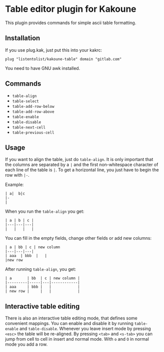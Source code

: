 # Table editor plugin for Kakoune

This plugin provides commands for simple ascii table formatting. 

## Installation

If you use plug.kak, just put this into your kakrc:

```
plug "listentolist/kakoune-table" domain "gitlab.com"
```

You need to have GNU awk installed.

## Commands

- `table-align`
- `table-select`
- `table-add-row-below`
- `table-add-row-above`
- `table-enable`
- `table-disable`
- `table-next-cell`
- `table-previous-cell`

## Usage

If you want to align the table, just do `table-align`. It is only important
that the columns are separated by a `|` and the first non-whitespace character
of each line of the table is `|`. To get a horizontal line, you just have to
begin the row with `|-`.

Example:

```
| a|  b|c
|-
|
```

When you run the `table-align` you get:

```
| a | b | c |
|---|---|---|
|   |   |   |
```

You can fill in the empty fields, change other fields or add new columns:

```
| a | bb | c | new column
|---|---|---|
| aaa  | bbb  |   |
|new row
```

After running `table-align`, you get:

```
| a       | bb  | c | new column |
|---------|-----|---|------------|
| aaa     | bbb |   |            |
| new row |     |   |            |
```

## Interactive table editing

There is also an interactive table editing mode, that defines some convenient
mappings. You can enable and disable it by running `table-enable` and
`table-disable`. Whenever you leave insert mode by pressing `<esc>` the table
will be re-aligned. By pressing `<tab>` and `<s-tab>` you can jump from cell to
cell in insert and normal mode. With `o` and `O` in normal mode you add a row.
